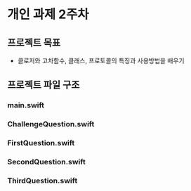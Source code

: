 # 개인 과제 2주차


## 프로젝트 목표
- 클로저와 고차함수, 클래스, 프로토콜의 특징과 사용방법을 배우기

## 프로젝트 파일 구조
### main.swift
### ChallengeQuestion.swift
### FirstQuestion.swift
### SecondQuestion.swift
### ThirdQuestion.swift
